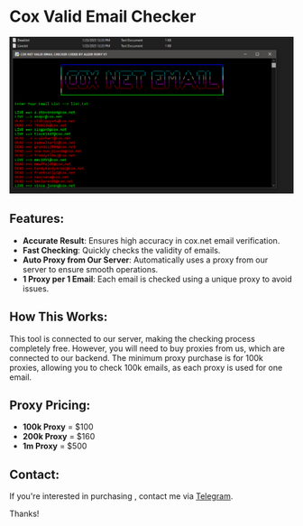 # Cox Valid Email Checker

![image](https://raw.githubusercontent.com/alexrony21/Cox-Valid-Email-Checker/refs/heads/main/Cox_Valid_Email_Checker.png)

## Features:
- **Accurate Result**: Ensures high accuracy in cox.net email verification.
- **Fast Checking**: Quickly checks the validity of emails.
- **Auto Proxy from Our Server**: Automatically uses a proxy from our server to ensure smooth operations.
- **1 Proxy per 1 Email**: Each email is checked using a unique proxy to avoid issues.

## How This Works:
This tool is connected to our server, making the checking process completely free. However, you will need to buy proxies from us, which are connected to our backend. The minimum proxy purchase is for 100k proxies, allowing you to check 100k emails, as each proxy is used for one email.

## Proxy Pricing:
- **100k Proxy** = $100
- **200k Proxy** = $160
- **1m Proxy** = $500

## Contact:
If you're interested in purchasing , contact me via [Telegram](https://t.me/alexrony21).

Thanks!
